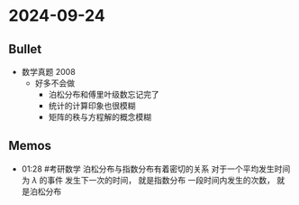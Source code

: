 # 2024-09-24

## Bullet
- 数学真题 2008
	- 好多不会做
		- 泊松分布和傅里叶级数忘记完了
		- 统计的计算印象也很模糊
		- 矩阵的秩与方程解的概念模糊

## Memos

- 01:28 
	#考研数学
	泊松分布与指数分布有着密切的关系
	对于一个平均发生时间为 $\lambda$ 的事件
	发生下一次的时间， 就是指数分布
	一段时间内发生的次数， 就是泊松分布
	
	
	
	 